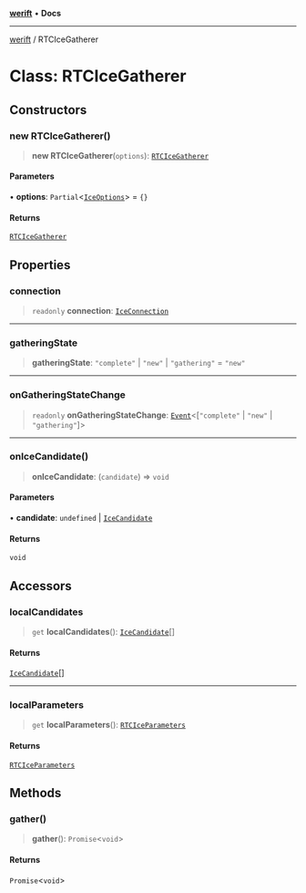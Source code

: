 [**werift**](../README.md) • **Docs**

***

[werift](../globals.md) / RTCIceGatherer

# Class: RTCIceGatherer

## Constructors

### new RTCIceGatherer()

> **new RTCIceGatherer**(`options`): [`RTCIceGatherer`](RTCIceGatherer.md)

#### Parameters

• **options**: `Partial`\<[`IceOptions`](../interfaces/IceOptions.md)\> = `{}`

#### Returns

[`RTCIceGatherer`](RTCIceGatherer.md)

## Properties

### connection

> `readonly` **connection**: [`IceConnection`](../interfaces/IceConnection.md)

***

### gatheringState

> **gatheringState**: `"complete"` \| `"new"` \| `"gathering"` = `"new"`

***

### onGatheringStateChange

> `readonly` **onGatheringStateChange**: [`Event`](Event.md)\<[`"complete"` \| `"new"` \| `"gathering"`]\>

***

### onIceCandidate()

> **onIceCandidate**: (`candidate`) => `void`

#### Parameters

• **candidate**: `undefined` \| [`IceCandidate`](IceCandidate.md)

#### Returns

`void`

## Accessors

### localCandidates

> `get` **localCandidates**(): [`IceCandidate`](IceCandidate.md)[]

#### Returns

[`IceCandidate`](IceCandidate.md)[]

***

### localParameters

> `get` **localParameters**(): [`RTCIceParameters`](RTCIceParameters.md)

#### Returns

[`RTCIceParameters`](RTCIceParameters.md)

## Methods

### gather()

> **gather**(): `Promise`\<`void`\>

#### Returns

`Promise`\<`void`\>
